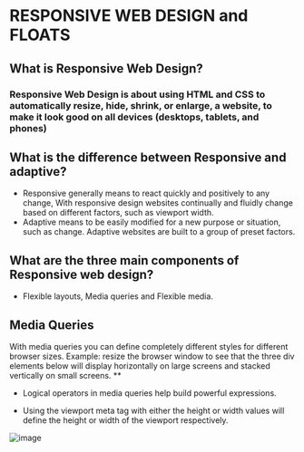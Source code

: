 # RESPONSIVE WEB DESIGN and FLOATS #

## What is Responsive Web Design? ##
### Responsive Web Design is about using HTML and CSS to automatically resize, hide, shrink, or enlarge, a website, to make it look good on all devices (desktops, tablets, and phones) ###

## What is the difference between Responsive and adaptive? ##
- Responsive generally means to react quickly and positively to any change, With responsive design websites continually and fluidly change based on different factors, such as viewport width.
- Adaptive means to be easily modified for a new purpose or situation, such as change. Adaptive websites are built to a group of preset factors.

## What are the three main components of Responsive web design? ##
- Flexible layouts, Media queries and Flexible media.

## Media Queries

With media queries you can define completely different styles for different browser sizes.
Example: resize the browser window to see that the three div elements below will display horizontally 
on large screens and stacked vertically on small screens. **

* Logical operators in media queries help build powerful expressions.

* Using the viewport meta tag with either the height or width values will define the height or width of the viewport respectively.

![image](https://enginetemplates.com/wp-content/uploads/edd/2017/07/et-web-design-free-responsive-joomla-template.png)




